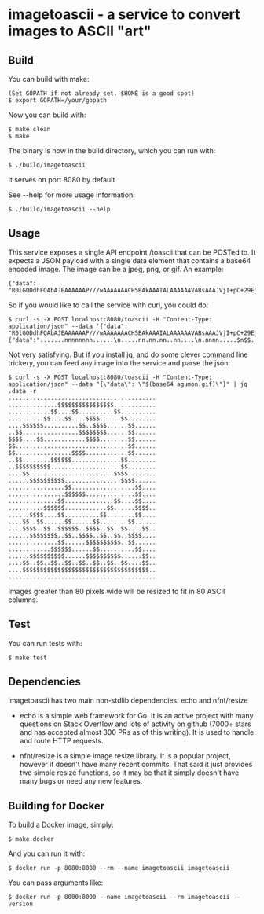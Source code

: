 # imagetoascii - a service to convert images to ASCII "art"

## Build

You can build with make:

    (Set GOPATH if not already set. $HOME is a good spot)
    $ export GOPATH=/your/gopath

Now you can build with:

    $ make clean
    $ make

The binary is now in the build directory, which you can run with:

    $ ./build/imagetoascii

It serves on port 8080 by default

See --help for more usage information:

    $ ./build/imagetoascii --help

## Usage

This service exposes a single API endpoint /toascii that can be POSTed to. It
expects a JSON payload with a single data element that contains a base64 encoded
image. The image can be a jpeg, png, or gif. An example:

    {"data": "R0lGODdhFQAbAJEAAAAAAP///wAAAAAAACH5BAkAAAIALAAAAAAVABsAAAJVjI+pC+29EjAT1VjzvcfJAFEW5olUpoQmGGEdmY6dKs+l+7Un88A6lyMBV7HiEERb0UJAjpOlrO0mHgiV2KNeta1NtqtqSnqn24a1RUO9j7b7qEsUAAA7"}

So if you would like to call the service with curl, you could do:

    $ curl -s -X POST localhost:8080/toascii -H "Content-Type: application/json" --data '{"data": "R0lGODdhFQAbAJEAAAAAAP///wAAAAAAACH5BAkAAAIALAAAAAAVABsAAAJVjI+pC+29EjAT1VjzvcfJAFEW5olUpoQmGGEdmY6dKs+l+7Un88A6lyMBV7HiEERb0UJAjpOlrO0mHgiV2KNeta1NtqtqSnqn24a1RUO9j7b7qEsUAAA7"}'
    {"data":".......nnnnnnnn......\n.....nn.nn.nn..nn....\n.nnnn.....$n$$...$...\n$n..n......nn....$...\nnn....nnnnn.....nn...\n.n$nnn.........n$....\n...11111011.....110..\n.....nn$......nn..$n.\n..nn$..nn...nn...nn..\n..n$n$nn$nn$nnnnnnnn.\n......n$n..n$nnn.nn..\n..nn$n$nn.nn$n$nn..$.\n..nnnnnnnnnnnnnnnnnn.\n"}

Not very satisfying. But if you install jq, and do some clever command line trickery, you can feed any image into the service and parse the json:


    $ curl -s -X POST localhost:8080/toascii -H "Content-Type: application/json" --data "{\"data\": \"$(base64 agumon.gif)\"}" | jq .data -r
    ..........................................
    ..............$$$$$$$$$$$$$$$$............
    ............$$....$$..........$$..........
    ..........$$....$$....$$$$......$$........
    ....$$$$$$..........$$..$$$$......$$......
    ..$$................$$$$$$$$......$$......
    $$$$....$$............$$$$........$$......
    $$................................$$......
    $$................$$$$............$$......
    ..$$........$$$$$$..............$$........
    ..$$$$$$$$$$....................$$........
    ....$$........................$$$$........
    ......$$$$$$$$$$................$$$$......
    ................$$..................$$....
    ................$$$$$$..............$$....
    ..............$$..............$$....$$....
    ..........$$$$$$............$$......$$$$..
    ......$$$$....$$..........$$........$$....
    ....$$..$$......$$......$$........$$......
    ....$$$$..$$..$$$$$$..$$$$..$$..$$....$$..
    ......$$$$$$$$..$$..$$$$..$$..$$..$$$$....
    ..............$$......$$$$$$$$$$..$$......
    ............$$$$$$......$$..........$$....
    ......$$$$$$$$$$......$$$$$$$$$$......$$..
    ....$$..$$..$$..$$..$$..$$..$$..$$....$$..
    ....$$$$$$$$$$$$$$$$$$$$$$$$$$$$$$$$$$$$..
    ..........................................


Images greater than 80 pixels wide will be resized to fit in 80 ASCII columns.

## Test

You can run tests with:

    $ make test

## Dependencies

imagetoascii has two main non-stdlib dependencies: echo and nfnt/resize

* echo is a simple web framework for Go. It is an active project with many
  questions on Stack Overflow and lots of activity on github (7000+ stars and
  has accepted almost 300 PRs as of this writing). It is used to handle and
  route HTTP requests.

* nfnt/resize is a simple image resize library. It is a popular project,
  however it doesn't have many recent commits. That said it just provides two
  simple resize functions, so it may be that it simply doesn't have many bugs
  or need any new features.

## Building for Docker

To build a Docker image, simply:

    $ make docker

And you can run it with:

    $ docker run -p 8080:8080 --rm --name imagetoascii imagetoascii

You can pass arguments like:

    $ docker run -p 8000:8000 --name imagetoascii --rm imagetoascii --version
